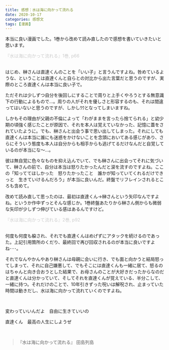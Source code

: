 ```yaml
---
title: 感想：水は海に向かって流れる
date: 2020-10-17
categories: 感想文
tags: [漫画]
---
```


本当に良い漫画でした。1巻から改めて読み直したので感想を書いていきたいと思います。



<img src="https://firebasestorage.googleapis.com/v0/b/hukurouo.appspot.com/o/image%2Frapture_20201017015847.png?alt=media&token=82d9e855-1872-4088-8dd1-f7caa919c723" alt="" width="">

<br>
<font color="#CCCCCC">『水は海に向かって流れる』1巻, p66</font>
<br><br>

はじめ、榊さんは直達くんのことを「いい子」と言うんですよね。咎めているような、ということは直達くんと自らとの対比から出た言葉だと思うのですが、実際のところ直達くんは本当に良い子で。

ただそれは少しずつ自分を後回しにすることで周りと上手くやろうとする無意識下の行動によるもので...。周りの人がそれを優しさと形容するのも、それは間違ってはいないと思うのですが、しかしｳｳとなってしまいますね。

しかもその理由が父親の不倫によって「わがままを言ったら捨てられる」と幼少期の頃強く感じたことが原因で、それを本人は覚えていなかった、記憶に蓋をされていたように。でも、榊さんと出会う事で思い出してしまった。それにしても直達くんは本当に誰にも迷惑をかけないことを念頭においてある感じがあり、さらにそういう態度も本人は自分からも相手からも逃げてるだけなんだと自覚しているのが本当にな～...。

彼は無自覚に色々なものを抑え込んでいて、でも榊さんに出会ってそれに気づいて、榊さんの前で、自分は本当は怒りたかったんだと涙を流すのですよね。ここの「知っててほしかった　怒りたかったこと　誰かが知っていてくれるだけできっと　生きていけるんだろう」が本当に良いんだ。終盤でリフレインされるところも含めて。

改めて読み直して思ったのは、最初は直達くん→榊さんという矢印なんですよね。というか作中ずっとそんな感じか。1巻終盤あたりから榊さん側からも微弱な矢印が少しずつ伸びている感はあるんですけど。

<img src="https://firebasestorage.googleapis.com/v0/b/hukurouo.appspot.com/o/image%2Frapture_20201017023021.png?alt=media&token=5143fcdf-a31a-4542-9b2a-bb22c5399df2" alt="" width="">

<br>
<font color="#CCCCCC">『水は海に向かって流れる』2巻, p92</font>
<br><br>

何度も何度も躱され、それでも直達くんはめげずにアタックを続けるのであった。上記引用箇所のくだり、最終回で再び回収されるのが本当に良いですよね･･･。

それでなんやかんやあり榊さんは母親に会いに行き、でも面と向かうと結局怒ってしまって、それに自己嫌悪して、でもそこには直達くんも一緒に居て、怒るのはちゃんと向き合おうとした結果で、お母さんのことが大好きだったからなのだと直達くんは分かっていて、そしてそれを直達くんが覚えている、半分こして、一緒に持つ。それだけのことで、10年引きずった呪いは解呪され、止まっていた時間は動きだし、水は海に向かって流れていくのですよね。

<br>


変わっていいんだよ　自由に生きていいの　 

直達くん　最高の人生にしようぜ

<br>

<blockquote>
『水は海に向かって流れる』 田島列島
</blockquote>





